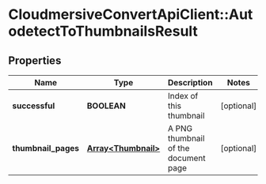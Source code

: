 # CloudmersiveConvertApiClient::AutodetectToThumbnailsResult

## Properties
Name | Type | Description | Notes
------------ | ------------- | ------------- | -------------
**successful** | **BOOLEAN** | Index of this thumbnail | [optional] 
**thumbnail_pages** | [**Array&lt;Thumbnail&gt;**](Thumbnail.md) | A PNG thumbnail of the document page | [optional] 


